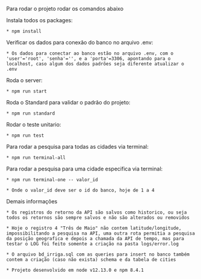 Para rodar o projeto rodar os comandos abaixo

Instala todos os packages:
    
    * npm install

Verificar os dados para conexão do banco no arquivo .env:
    
    * Os dados para conectar ao banco estão no arquivo .env, com o 'user'='root', 'senha'='', e a 'porta'=3306, apontando para o localhost, caso algum dos dados padrões seja diferente atualizar o .env

Roda o server:
    
    * npm run start

Roda o Standard para validar o padrão do projeto:
    
    * npm run standard

Rodar o teste unitario:
    
    * npm run test

Para rodar a pesquisa para todas as cidades via terminal:
    
    * npm run terminal-all

Para rodar a pesquisa para uma cidade especifica via terminal:
    
    * npm run terminal-one -- valor_id

    * Onde o valor_id deve ser o id do banco, hoje de 1 a 4

Demais informações

    * Os registros do retorno da API são salvos como historico, ou seja todos os retornos são sempre salvos e não são alterados ou removidos
    
    * Hoje o registro 4 "Três de Maio" não contem latitude/longitude, impossibilitando a pesquisa na API, uma outra rota permitia a pesquisa da posição geografica e depois a chamada da API de tempo, mas para testar o LOG foi feito somente a criação na pasta logs/error.log
    
    * O arquivo bd_irriga.sql com as queries para insert no banco também contem a criação (caso não exista) schema e da tabela de cities
    
    * Projeto desenvolvido em node v12.13.0 e npm 8.4.1
    
